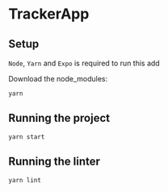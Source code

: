 # TrackerApp

## Setup

`Node`, `Yarn` and `Expo` is required to run this add


Download the node_modules:

```
yarn
```

## Running the project

```
yarn start
```

## Running the linter

```
yarn lint
```
